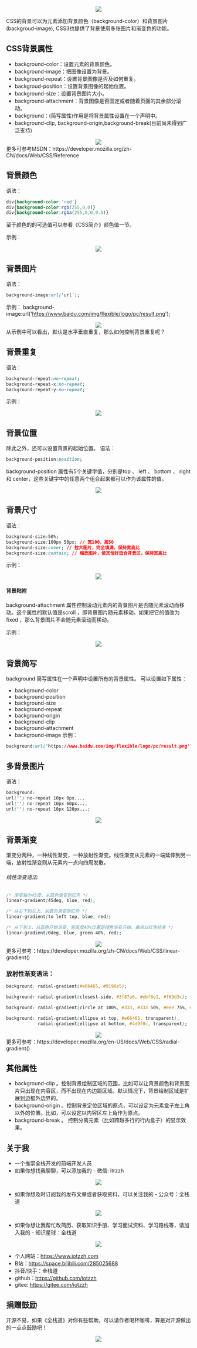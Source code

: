 <div style="text-align: center"><img src="./asset/背景/bg.png" ></div>

CSS的背景可以为元素添加背景颜色（background-color）和背景图片(backgroud-image), CSS3也提供了背景使用多张图片和渐变色的功能。

## CSS背景属性
* background-color：设置元素的背景颜色。
* background-image：把图像设置为背景。
* background-repeat：设置背景图像是否及如何重复。
* backgroud-position：设置背景图像的起始位置。
* background-size：设置背景图片大小。
* background-attachment：背景图像是否固定或者随着页面的其余部分滚动。
* background：(简写属性)作用是将背景属性设置在一个声明中。
* background-clip, background-origin,background-break(目前尚未得到广泛支持)

<div style="text-align: center"><img src="./asset/背景/背景概述.jpg" ></div>
更多可参考MSDN：https://developer.mozilla.org/zh-CN/docs/Web/CSS/Reference


## 背景颜色
语法：
```css
div{background-color:'red'}
div{background-color:rgb(255,0,0)}
div{background-color:rgba(255,0,0,0.5)}
```
至于颜色的的可选值可以参看《CSS简介》颜色值一节。

示例：

<div style="text-align: center"><img src="./asset/背景/背景颜色.jpg" ></div>

## 背景图片
语法：
```css
background-image:url('url');
```
示例：
background-image:url('https://www.baidu.com/img/flexible/logo/pc/result.png');

<div style="text-align: center"><img src="./asset/背景/背景图片.jpg" ></div>
从示例中可以看出，默认是水平垂直重复，那么如何控制背景重复呢？

## 背景重复
语法：
```css
background-repeat:no-repeat;
background-repeat-x:no-repeat;
background-repeat-y:no-repeat;
```
示例：
<div style="text-align: center"><img src="./asset/背景/背景重复.jpg" ></div>

## 背景位置
除此之外，还可以设置背景的起始位置。
语法：
```css
background-position:position;
```
background-position 属性有5个关键字值，分别是top 、 left 、 bottom 、 right 和 center，这些关键字中的任意两个组合起来都可以作为该属性的值。
<div style="text-align: center"><img src="./asset/背景/背景位置.jpg" ></div>

## 背景尺寸
语法：
```css
background-size:50%;
background-size:100px 50px; // 宽100，高50
background-size:cover; // 拉大图片，完全填满，保持宽高比
background-size:contain; // 缩放图片，使其恰好适合背景区，保持宽高比
```
示例：
<div style="text-align: center"><img src="./asset/背景/背景尺寸.jpg" ></div>

#### 背景粘附
background-attachment 属性控制滚动元素内的背景图片是否随元素滚动而移动。这个属性的默认值是scroll ，即背景图片随元素移动。如果把它的值改为 fixed ，那么背景图片不会随元素滚动而移动。

示例：
<div style="text-align: center"><img src="./asset/背景/背景粘附.gif" ></div>

## 背景简写
background 简写属性在一个声明中设置所有的背景属性。
可以设置如下属性：
* background-color
* background-position
* background-size
* background-repeat
* background-origin
* background-clip
* background-attachment
* background-image
示例：
```css
background:url('https://www.baidu.com/img/flexible/logo/pc/result.png') no-repeat center ;
```

## 多背景图片
语法：
```css
background:
url('') no-repeat 10px 0px...,
url('') no-repeat 10px 60px...,
url('') no-repeat 10px 120px...;
```
<div style="text-align: center"><img src="./asset/背景/多背景图片.jpg" ></div>

## 背景渐变
渐变分两种，一种线性渐变，一种放射性渐变。线性渐变从元素的一端延伸到另一
端，放射性渐变则从元素内一点向四周发散。
###### 线性渐变语法:
```css
/* 渐变轴为45度，从蓝色渐变到红色 */
linear-gradient(45deg, blue, red);

/* 从右下到左上、从蓝色渐变到红色 */
linear-gradient(to left top, blue, red);

/* 从下到上，从蓝色开始渐变、到高度40%位置是绿色渐变开始、最后以红色结束 */
linear-gradient(0deg, blue, green 40%, red);
```
<div style="text-align: center"><img src="./asset/背景/背景线性渐变.gif" ></div>
更多可参考：https://developer.mozilla.org/zh-CN/docs/Web/CSS/linear-gradient()

### 放射性渐变语法：
```css
background: radial-gradient(#e66465, #9198e5);

background: radial-gradient(closest-side, #3f87a6, #ebf8e1, #f69d3c);

background: radial-gradient(circle at 100%, #333, #333 50%, #eee 75%, #333 75%);

background: radial-gradient(ellipse at top, #e66465, transparent),
            radial-gradient(ellipse at bottom, #4d9f0c, transparent);
```
<div style="text-align: center"><img src="./asset/背景/背景放射性渐变.gif" ></div>
更多可参考：https://developer.mozilla.org/en-US/docs/Web/CSS/radial-gradient()

## 其他属性
* background-clip 。控制背景绘制区域的范围，比如可以让背景颜色和背景图片只出现在内容区，而不出现在内边距区域。默认情况下，背景绘制区域是扩展到边框外边界的。
* background-origin 。控制背景定位区域的原点，可以设定为元素盒子左上角以外的位置。比如，可以设定以内容区左上角作为原点。
* background-break 。 控制分离元素（比如跨越多行的行内盒子）的显示效果。


## 关于我
* 一个推崇全栈开发的前端开发人员
* 如果你想找我聊聊，可以添加我的 - 微信: itrzzh
<div style="text-align: center"><img src="../images/微信号.png" style="max-height: 200px;width: auto;"></div>

* 如果你想及时订阅我的发布文章或者获取资料，可以关注我的 - 公众号：全栈道
<div style="text-align: center"><img src="../images/公众号.jpg" style="max-height: 200px;width: auto;"></div>

* 如果你想让我帮忙改简历、获取知识手册、学习面试资料、学习路线等，请加入我的 - 知识星球：全栈道
<div style="text-align: center"><img src="../images/星球.jpg" style="max-height: 200px;width: auto;"></div>

* 个人网站：https://www.iotzzh.com
* B站：https://space.bilibili.com/285025688
* 抖音/快手：全栈道
* github：https://github.com/iotzzh
* gitee: https://gitee.com/iotzzh

## 捐赠鼓励
开源不易，如果《全栈道》对你有些帮助，可以请作者喝杯咖啡，算是对开源做出的一点点鼓励吧！
<div style="text-align: center"><img src="../images/打赏.jpg" style="max-height: 200px;width: auto;"></div>


